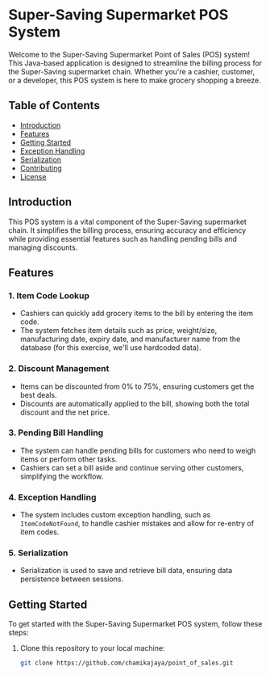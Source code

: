 # Super-Saving Supermarket POS System

Welcome to the Super-Saving Supermarket Point of Sales (POS) system! This Java-based application is designed to streamline the billing process for the Super-Saving supermarket chain. Whether you're a cashier, customer, or a developer, this POS system is here to make grocery shopping a breeze.

## Table of Contents

- [Introduction](#introduction)
- [Features](#features)
- [Getting Started](#getting-started)
- [Exception Handling](#exception-handling)
- [Serialization](#serialization)
- [Contributing](#contributing)
- [License](#license)

## Introduction

This POS system is a vital component of the Super-Saving supermarket chain. It simplifies the billing process, ensuring accuracy and efficiency while providing essential features such as handling pending bills and managing discounts.

## Features

### 1. Item Code Lookup

- Cashiers can quickly add grocery items to the bill by entering the item code.
- The system fetches item details such as price, weight/size, manufacturing date, expiry date, and manufacturer name from the database (for this exercise, we'll use hardcoded data).

### 2. Discount Management

- Items can be discounted from 0% to 75%, ensuring customers get the best deals.
- Discounts are automatically applied to the bill, showing both the total discount and the net price.

### 3. Pending Bill Handling

- The system can handle pending bills for customers who need to weigh items or perform other tasks.
- Cashiers can set a bill aside and continue serving other customers, simplifying the workflow.

### 4. Exception Handling

- The system includes custom exception handling, such as `ItemCodeNotFound`, to handle cashier mistakes and allow for re-entry of item codes.

### 5. Serialization

- Serialization is used to save and retrieve bill data, ensuring data persistence between sessions.

## Getting Started

To get started with the Super-Saving Supermarket POS system, follow these steps:

1. Clone this repository to your local machine:

   ```bash
   git clone https://github.com/chamikajaya/point_of_sales.git
